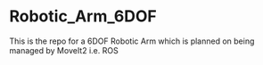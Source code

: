 # Robotic_Arm_6DOF
This is the repo for a 6DOF Robotic Arm which is planned on being managed by MoveIt2 i.e. ROS
